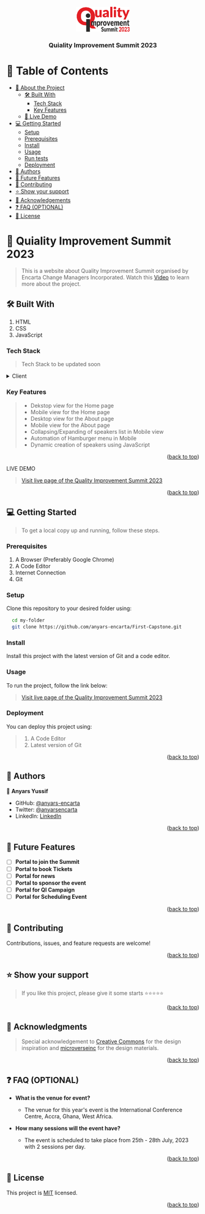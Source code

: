 <a name="readme-top"></a>

<div align="center">

 <!-- LOGO -->

  <img src="./assets/icons/summit-logo.png" alt="logo" width="140"  height="auto" />
  <br/>

<!-- MAIN HEADING -->

  <h3><b>Quiality Improvement Summit 2023</b></h3>

</div>

<!-- TABLE OF CONTENTS -->
# 📗 Table of Contents

- [📖 About the Project](#about-project)
  - [🛠 Built With](#built-with)
    - [Tech Stack](#tech-stack)
    - [Key Features](#key-features)
  - [🚀 Live Demo](#live-demo)
- [💻 Getting Started](#getting-started)
  - [Setup](#setup)
  - [Prerequisites](#prerequisites)
  - [Install](#install)
  - [Usage](#usage)
  - [Run tests](#run-tests)
  - [Deployment](#deployment)
- [👥 Authors](#authors)
- [🔭 Future Features](#future-features)
- [🤝 Contributing](#contributing)
- [⭐️ Show your support](#support)
- [🙏 Acknowledgements](#acknowledgements)
- [❓ FAQ (OPTIONAL)](#faq)
- [📝 License](#license)

<!-- INTRO -->
# 📖 Quiality Improvement Summit 2023 <a name="about-project"></a>

> This is a website about Quality Improvement Summit organised by Encarta Change Managers Incorporated.
Watch this [Video](https://www.loom.com/share/4a2c119a3ce944cc8bb1beefbd2ff119) to learn more about the project.

## 🛠 Built With <a name="built-with"></a>
1. HTML
2. CSS
3. JavaScript
### Tech Stack <a name="tech-stack"></a>

> Tech Stack to be updated soon

<details>
  <summary>Client</summary>
  <ul>
    <li><a href="https://reactjs.org/">HTML</a></li>
    <li><a href="https://reactjs.org/">CSS</a></li>
    <li><a href="">JavaScript</a></li>
  </ul>
</details>

<!-- Features -->

### Key Features <a name="key-features"></a>

> - Dekstop view for the Home page
> - Mobile view for the Home page
> - Desktop view for the About page
> - Mobile view for the About page
> - Collapsing/Expanding of speakers list in Mobile view
> - Automation of Hamburger menu in Mobile
> - Dynamic creation of speakers using JavaScript

<p align="right">(<a href="#readme-top">back to top</a>)</p>

<!-- LIVE DEMO -->

LIVE DEMO

> [Visit live page of the Quality Improvement Summit 2023](https://anyars-encarta.github.io)

<p align="right">(<a href="#readme-top">back to top</a>)</p>

<!-- GETTING STARTED -->

## 💻 Getting Started <a name="getting-started"></a>

> To get a local copy up and running, follow these steps.
### Prerequisites

1. A Browser (Preferably Google Chrome)
2. A Code Editor
3. Internet Connection
4. Git

<!-- SETUP -->
### Setup

Clone this repository to your desired folder using:

```sh
  cd my-folder
  git clone https://github.com/anyars-encarta/First-Capstone.git
```
<!-- INSTALL -->

### Install

Install this project with the latest version of Git and a code editor.

### Usage

To run the project, follow the link below:
> [Visit live page of the Quality Improvement Summit 2023](https://anyars-encarta.github.io)
### Deployment

You can deploy this project using:
>1. A Code Editor
>2. Latest version of Git

<p align="right">(<a href="#readme-top">back to top</a>)</p>

<!-- AUTHORS -->
## 👥 Authors <a name="authors"></a>

👤 **Anyars Yussif**

- GitHub: [@anyars-encarta](https://github.com/anyars-encarta)
- Twitter: [@anyarsencarta](https://twitter.com/anyarsencarta)
- LinkedIn: [LinkedIn](https://www.linkedin.com/in/anyars-yussif-1a179769/)


<p align="right">(<a href="#readme-top">back to top</a>)</p>

## 🔭 Future Features <a name="future-features"></a>

- [ ] **Portal to join the Summit**
- [ ] **Portal to book Tickets**
- [ ] **Portal for news**
- [ ] **Portal to sponsor the event**
- [ ] **Portal for QI Campaign**
- [ ] **Portal for Scheduling Event**

<p align="right">(<a href="#readme-top">back to top</a>)</p>

<!-- CONTRIBUTION -->
## 🤝 Contributing <a name="contributing"></a>

Contributions, issues, and feature requests are welcome!

<p align="right">(<a href="#readme-top">back to top</a>)</p>

<!--SUPPORT -->

## ⭐️ Show your support <a name="support"></a>

> If you like this project, please give it some starts ⭐️⭐️⭐️⭐️⭐️

<p align="right">(<a href="#readme-top">back to top</a>)</p>

<!-- ACKNOWLEDGEMENTS -->
## 🙏 Acknowledgments <a name="acknowledgements"></a>

> Special acknowledgement to [Creative Commons](https://www.behance.net/gallery/29845175/CC-Global-Summit-2015) for the design inspiration and [microverseinc](https://github.com/microverseinc) for the design materials.

<p align="right">(<a href="#readme-top">back to top</a>)</p>

<!-- FAQS -->
## ❓ FAQ (OPTIONAL) <a name="faq"></a>

- **What is the venue for event?**

  - The venue for this year's event is the International Conference Centre, Accra, Ghana, West Africa.

- **How many sessions will the event have?**

  - The event is scheduled to take place from 25th - 28th July, 2023 with 2 sessions per day.

<p align="right">(<a href="#readme-top">back to top</a>)</p>

<!-- LICENSE -->

## 📝 License <a name="license"></a>

This project is [MIT](./LICENSE) licensed.

<p align="right">(<a href="#readme-top">back to top</a>)</p>